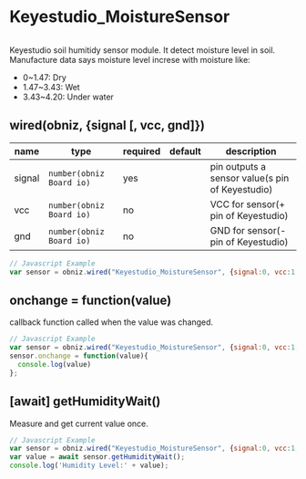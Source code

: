 # Keyestudio_MoistureSensor

![]()

Keyestudio soil humitidy sensor module. It detect moisture level in soil.  
Manufacture data says moisture level increse with moisture like:

- 0~1.47: Dry
- 1.47~3.43: Wet
- 3.43~4.20: Under water

## wired(obniz, {signal [, vcc, gnd]})

name | type | required | default | description
--- | --- | --- | --- | ---
signal | `number(obniz Board io)` | yes |  &nbsp; | pin outputs a sensor value(s pin of Keyestudio)
vcc | `number(obniz Board io)` | no |  &nbsp; | VCC for sensor(+ pin of Keyestudio)
gnd | `number(obniz Board io)` | no |  &nbsp; | GND for sensor(- pin of Keyestudio)


```javascript
// Javascript Example
var sensor = obniz.wired("Keyestudio_MoistureSensor", {signal:0, vcc:1, gnd:2});
```


## onchange = function(value)
callback function called when the value was changed.


```javascript
// Javascript Example
var sensor = obniz.wired("Keyestudio_MoistureSensor", {signal:0, vcc:1, gnd:2});
sensor.onchange = function(value){
  console.log(value)
};
```

## [await] getHumidityWait()
Measure and get current value once.

```javascript
// Javascript Example
var sensor = obniz.wired("Keyestudio_MoistureSensor", {signal:0, vcc:1, gnd:2});
var value = await sensor.getHumidityWait();
console.log('Humidity Level:' + value);
```